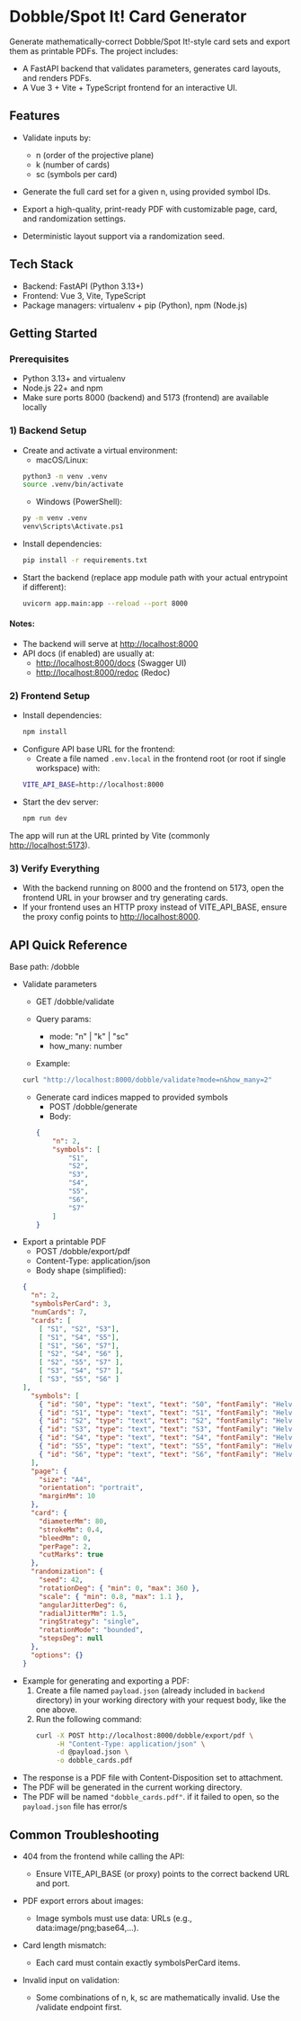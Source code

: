 # Dobble/Spot It! Card Generator

Generate mathematically-correct Dobble/Spot It!-style card sets and export them as printable PDFs. The project includes:

- A FastAPI backend that validates parameters, generates card layouts, and renders PDFs.
- A Vue 3 + Vite + TypeScript frontend for an interactive UI.

## Features

- Validate inputs by:
    - n (order of the projective plane)
    - k (number of cards)
    - sc (symbols per card)

- Generate the full card set for a given n, using provided symbol IDs.
- Export a high-quality, print-ready PDF with customizable page, card, and randomization settings.
- Deterministic layout support via a randomization seed.

## Tech Stack

- Backend: FastAPI (Python 3.13+)
- Frontend: Vue 3, Vite, TypeScript
- Package managers: virtualenv + pip (Python), npm (Node.js)

## Getting Started

### Prerequisites

- Python 3.13+ and virtualenv
- Node.js 22+ and npm
- Make sure ports 8000 (backend) and 5173 (frontend) are available locally

### 1) Backend Setup

- Create and activate a virtual environment:
    - macOS/Linux:
     ```Bash
    python3 -m venv .venv
    source .venv/bin/activate
    ```
    - Windows (PowerShell):
     ```Bash
    py -m venv .venv
    venv\Scripts\Activate.ps1
    ```
- Install dependencies:
  ```Bash
  pip install -r requirements.txt
  ```
- Start the backend (replace app module path with your actual entrypoint if different):
    ```Bash 
    uvicorn app.main:app --reload --port 8000 
    ```

#### Notes:

- The backend will serve at [http://localhost:8000](http://localhost:8000)
- API docs (if enabled) are usually at:
    - [http://localhost:8000/docs](http://localhost:8000/docs) (Swagger UI)
    - [http://localhost:8000/redoc](http://localhost:8000/redoc) (Redoc)

### 2) Frontend Setup

- Install dependencies:
    ````Bash 
    npm install
    ````
- Configure API base URL for the frontend:
    - Create a file named `.env.local` in the frontend root (or root if single workspace) with:
    ````Bash
    VITE_API_BASE=http://localhost:8000
   ````
- Start the dev server:
    ```Bash
    npm run dev
    ```

The app will run at the URL printed by Vite (commonly [http://localhost:5173](http://localhost:5173)).

### 3) Verify Everything

- With the backend running on 8000 and the frontend on 5173, open the frontend URL in your browser and try generating
  cards.
- If your frontend uses an HTTP proxy instead of VITE_API_BASE, ensure the proxy config points
  to [http://localhost:8000](http://localhost:8000).

## API Quick Reference

Base path: /dobble

- Validate parameters
    - GET /dobble/validate
    - Query params:
        - mode: "n" | "k" | "sc"
        - how_many: number

    - Example:
    ```Bash
    curl "http://localhost:8000/dobble/validate?mode=n&how_many=2"
    ```
    - Generate card indices mapped to provided symbols
        - POST /dobble/generate
        - Body:
      ```JSON
      {
          "n": 2,
          "symbols": [
              "S1",
              "S2",
              "S3",
              "S4",
              "S5",
              "S6",
              "S7"
          ]
      }
      ```
- Export a printable PDF
    - POST /dobble/export/pdf
    - Content-Type: application/json
    - Body shape (simplified):
    ```JSON
    {
      "n": 2,
      "symbolsPerCard": 3,
      "numCards": 7,
      "cards": [
        [ "S1", "S2", "S3"],
        [ "S1", "S4", "S5"],
        [ "S1", "S6", "S7"],
        [ "S2", "S4", "S6" ],
        [ "S2", "S5", "S7" ],
        [ "S3", "S4", "S7" ],
        [ "S3", "S5", "S6" ]
    ],
      "symbols": [
        { "id": "S0", "type": "text", "text": "S0", "fontFamily": "Helvetica-Bold", "fontWeight": 700 },
        { "id": "S1", "type": "text", "text": "S1", "fontFamily": "Helvetica-Bold", "fontWeight": 700 },
        { "id": "S2", "type": "text", "text": "S2", "fontFamily": "Helvetica-Bold", "fontWeight": 700 },
        { "id": "S3", "type": "text", "text": "S3", "fontFamily": "Helvetica-Bold", "fontWeight": 700 },
        { "id": "S4", "type": "text", "text": "S4", "fontFamily": "Helvetica-Bold", "fontWeight": 700 },
        { "id": "S5", "type": "text", "text": "S5", "fontFamily": "Helvetica-Bold", "fontWeight": 700 },
        { "id": "S6", "type": "text", "text": "S6", "fontFamily": "Helvetica-Bold", "fontWeight": 700 }
      ],
      "page": {
        "size": "A4",
        "orientation": "portrait",
        "marginMm": 10
      },
      "card": {
        "diameterMm": 80,
        "strokeMm": 0.4,
        "bleedMm": 0,
        "perPage": 2,
        "cutMarks": true
      },
      "randomization": {
        "seed": 42,
        "rotationDeg": { "min": 0, "max": 360 },
        "scale": { "min": 0.8, "max": 1.1 },
        "angularJitterDeg": 6,
        "radialJitterMm": 1.5,
        "ringStrategy": "single",
        "rotationMode": "bounded",
        "stepsDeg": null
      },
      "options": {}
   }
   ```
- Example for generating and exporting a PDF:
    1. Create a file named `payload.json` (already included in `backend` directory) in your working directory with your
       request body, like the one above.
    2. Run the following command:
       ```Bash
       curl -X POST http://localhost:8000/dobble/export/pdf \
            -H "Content-Type: application/json" \
            -d @payload.json \
            -o dobble_cards.pdf
       ```
- The response is a PDF file with Content-Disposition set to attachment.
- The PDF will be generated in the current working directory.
- The PDF will be named `"dobble_cards.pdf"`. if it failed to open, so the `payload.json` file has error/s

## Common Troubleshooting

- 404 from the frontend while calling the API:
    - Ensure VITE_API_BASE (or proxy) points to the correct backend URL and port.

- PDF export errors about images:
    - Image symbols must use data: URLs (e.g., data:image/png;base64,...).

- Card length mismatch:
    - Each card must contain exactly symbolsPerCard items.

- Invalid input on validation:
    - Some combinations of n, k, sc are mathematically invalid. Use the /validate endpoint first.
